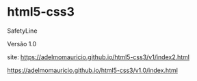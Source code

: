 # html5-css3
 SafetyLine

 Versão 1.0


site: https://adelmomauricio.github.io/html5-css3/v1/index2.html

<a ref="https://adelmomauricio.github.io/html5-css3/v1.0/index.html">https://adelmomauricio.github.io/html5-css3/v1.0/index.html</a>